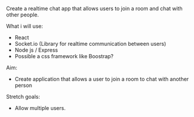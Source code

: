 Create a realtime chat app that allows users to join a room and chat with other people.

What i will use:

- React
- Socket.io (Library for realtime communication between users)
- Node js / Express
- Possible a css framework like Boostrap?

Aim:

- Create application that allows a user to join a room to chat with another person

Stretch goals:

- Allow multiple users.
